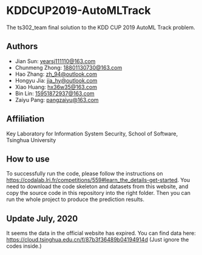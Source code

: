
# KDDCUP2019-AutoMLTrack
The ts302_team final solution to the KDD CUP 2019 AutoML Track problem.

## Authors
* Jian Sun: yearsj111110@163.com
* Chunmeng Zhong: 18801130730@163.com
* Hao Zhang: zh_94@outlook.com
* Hongyu Jia: jia_hy@outlook.com
* Xiao Huang: hx36w35@163.com
* Bin Lin: 15951872937@163.com
* Zaiyu Pang: pangzaiyu@163.com	

## Affiliation
Key Laboratory for Information System Security, School of Software, Tsinghua University

## How to use
To successfully run the code, please follow the instructions on https://codalab.lri.fr/competitions/559#learn_the_details-get-started. You need to download the code skeleton and datasets from this website, and copy the source code in this repository into the right folder. Then you can run the whole project to produce the prediction results. 

## Update July, 2020
It seems the data in the official website has expired. You can find data here: https://cloud.tsinghua.edu.cn/f/87b3f36489b04194914d (Just ignore the codes inside.)
